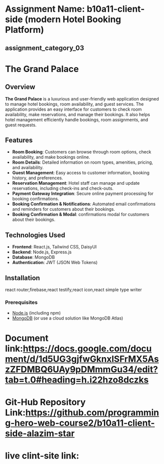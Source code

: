 # Assignment Name: b10a11-client-side (modern Hotel Booking Platform)
## assignment_category_03

# The Grand Palace

## Overview
**The Grand Palace** is a luxurious and user-friendly web application designed to manage hotel bookings, room availability, and guest services. The application provides an easy interface for customers to check room availability, make reservations, and manage their bookings. It also helps hotel management efficiently handle bookings, room assignments, and guest requests.

## Features
- **Room Booking**: Customers can browse through room options, check availability, and make bookings online.
- **Room Details**: Detailed information on room types, amenities, pricing, and availability.
- **Guest Management**: Easy access to customer information, booking history, and preferences.
- **Reservation Management**: Hotel staff can manage and update reservations, including check-ins and check-outs.
- **Payment Gateway Integration**: Secure online payment processing for booking confirmations.
- **Booking Confirmation & Notifications**: Automated email confirmations and reminders for customers about their bookings.
- **Booking Confirmation & Modal**:  confirmations modal for customers about their bookings.

## Technologies Used
- **Frontend**: React.js, Tailwind CSS, DaisyUI
- **Backend**: Node.js, Express.js
- **Database**: MongoDB
- **Authentication**: JWT (JSON Web Tokens)

## Installation
react router,firebase,react testify,react icon,react simple type writer 

### Prerequisites

- [Node.js](https://nodejs.org/) (including npm)
- [MongoDB](https://www.mongodb.com/) (or use a cloud solution like MongoDB Atlas)


# Document link:https://docs.google.com/document/d/1d5UG3gjfwGknxlSFrMX5AszZFDMBQ6UAy9pDMmmGu34/edit?tab=t.0#heading=h.i22hzo8dczks

# Git-Hub Repository Link:https://github.com/programming-hero-web-course2/b10a11-client-side-alazim-star

# live clint-site link:


